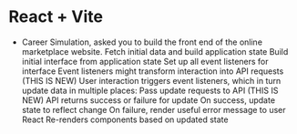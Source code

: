 # React + Vite
* Career Simulation, asked you to build the front end of the online marketplace website. 
Fetch initial data and build application state
Build initial interface from application state
Set up all event listeners for interface
Event listeners might transform interaction into API requests (THIS IS NEW)
User interaction triggers event listeners, which in turn update data in multiple places:
Pass update requests to API (THIS IS NEW)
API returns success or failure for update
On success, update state to reflect change
On failure, render useful error message to user
React Re-renders components based on updated state

